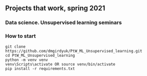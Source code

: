 ## Projects that work, spring 2021

### Data science. Unsupervised learning seminars

### How to start
    git clone https://github.com/dmgirdyuk/PtW_ML_Unsupervised_learning.git
    cd PtW_ML_Unsupervised_learning
    python -m venv venv
    venv\Scripts\activate OR source venv/bin/activate
    pip install -r requirements.txt
